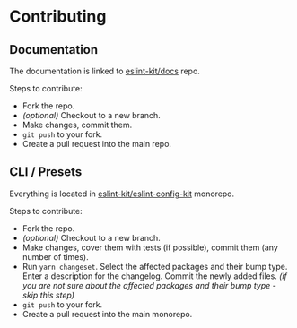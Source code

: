 # Contributing

## Documentation

The documentation is linked to [eslint-kit/docs](https://github.com/eslint-kit/docs) repo.

Steps to contribute:

* Fork the repo.
* _\(optional\)_ Checkout to a new branch.
* Make changes, commit them.
* `git push` to your fork.
* Create a pull request into the main repo.

## CLI / Presets

Everything is located in [eslint-kit/eslint-config-kit](https://github.com/eslint-kit/eslint-config-kit) monorepo.

Steps to contribute:

* Fork the repo.
* _\(optional\)_ Checkout to a new branch.
* Make changes, cover them with tests \(if possible\), commit them \(any number of times\).
* Run `yarn changeset`. Select the affected packages and their bump type. Enter a description for the changelog. Commit the newly added files. _\(if you are not sure about the affected packages and their bump type - skip this step\)_
* `git push` to your fork.
* Create a pull request into the main monorepo.


